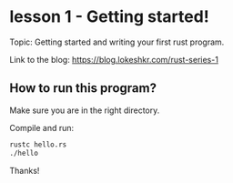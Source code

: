 # lesson 1 - Getting started!

Topic: Getting started and writing your first rust program.

Link to the blog: https://blog.lokeshkr.com/rust-series-1

## How to run this program?
Make sure you are in the right directory.

Compile and run:
```bash
rustc hello.rs
./hello
```

Thanks!
